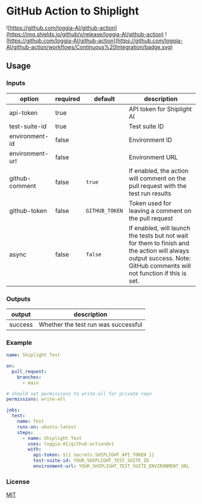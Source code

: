 # GitHub Action to Shiplight

![https://github.com/loggia-AI/github-action](https://img.shields.io/github/v/release/loggia-AI/github-action)
![https://github.com/loggia-AI/github-action](https://github.com/loggia-AI/github-action/workflows/Continuous%20Integration/badge.svg)

## Usage

### Inputs

| option          | required | default        | description                                                                                                                                                          |
| --------------- | -------- | -------------- | -------------------------------------------------------------------------------------------------------------------------------------------------------------------- |
| api-token       | true     |                | API token for Shiplight AI                                                                                                                                           |
| test-suite-id   | true     |                | Test suite ID                                                                                                                                                        |
| environment-id  | false    |                | Environment ID                                                                                                                                                       |
| environment-url | false    |                | Environment URL                                                                                                                                                      |
| github-comment  | false    | `true`         | If enabled, the action will comment on the pull request with the test run results                                                                                    |
| github-token    | false    | `GITHUB_TOKEN` | Token used for leaving a comment on the pull request                                                                                                                 |
| async           | false    | `false`        | If enabled, will launch the tests but not wait for them to finish and the action will always output success. Note: GitHub comments will not function if this is set. |

### Outputs

| output  | description                         |
| ------- | ----------------------------------- |
| success | Whether the test run was successful |

### Example

```yml
name: Shiplight Test

on:
  pull_request:
    branches:
      - main

# should set permissions to write-all for private repo
permissions: write-all

jobs:
  test:
    name: Test
    runs-on: ubuntu-latest
    steps:
      - name: Shiplight Test
        uses: loggia-AI/github-action@v1
        with:
          api-token: ${{ secrets.SHIPLIGHT_API_TOKEN }}
          test-suite-id: YOUR_SHIPLIGHT_TEST_SUITE_ID
          environment-url: YOUR_SHIPLIGHT_TEST_SUITE_ENVIRONMENT_URL
```

### License

[MIT](./LICENSE)
